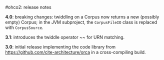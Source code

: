 #ohco2: release notes

**4.0**: breaking changes:  twiddling on a Corpus now returns a new (possibly empty) Corpus; in the JVM subproject, the `CorpusFileIO` class is replaced with `CorpusSource`.

**3.1**: introduces the twiddle operator ~~ for URN matching.

**3.0**: initial release implementing the code library from https://github.com/cite-architecture/orca in a cross-compiling build.
